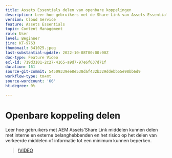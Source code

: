 ```yaml
---
title: Assets Essentials delen van openbare koppelingen
description: Leer hoe gebruikers met de Share Link van Assets Essentials elementen kunnen delen met interne en externe belanghebbenden en hoe het risico op het delen van verkeerde elementen tot een minimum wordt beperkt... (Beschrijvingen moeten tussen 60 en 160 tekens lang zijn)
version: Cloud Service
feature: Assets Essentials
topic: Content Management
role: User
level: Beginner
jira: KT-9763
thumbnail: 341025.jpeg
last-substantial-update: 2022-10-08T00:00:00Z
doc-type: Feature Video
exl-id: 719d3101-2c27-4165-a9d7-97e6f637d71f
duration: 161
source-git-commit: 54509339ee8e538daf432b329ddebb55e98bb6d9
workflow-type: tm+mt
source-wordcount: '66'
ht-degree: 0%

---
```


# Openbare koppeling delen

Leer hoe gebruikers met AEM Assets&#39;Share Link middelen kunnen delen met interne en externe belanghebbenden en het risico op het delen van verkeerde middelen of informatie tot een minimum kunnen beperken.

>[!VIDEO](https://video.tv.adobe.com/v/341025?quality=12&learn=on)
